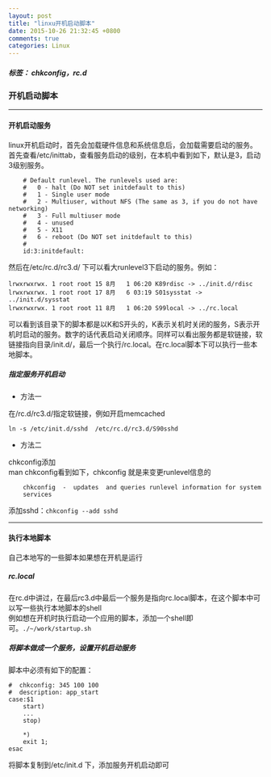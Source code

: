 ```yaml
---
layout: post
title: "linxu开机启动脚本"
date: 2015-10-26 21:32:45 +0800
comments: true
categories: Linux
---  
```

<!--more-->

##### 标签： chkconfig，rc.d  

### 开机启动脚本  
  
---  

#### 开机启动服务
linux开机启动时，首先会加载硬件信息和系统信息后，会加载需要启动的服务。首先查看/etc/inittab，查看服务启动的级别，在本机中看到如下，默认是3，启动3级别服务。  

```  
    # Default runlevel. The runlevels used are:
    #   0 - halt (Do NOT set initdefault to this)
    #   1 - Single user mode
    #   2 - Multiuser, without NFS (The same as 3, if you do not have networking)
    #   3 - Full multiuser mode
    #   4 - unused
    #   5 - X11
    #   6 - reboot (Do NOT set initdefault to this)
    #
    id:3:initdefault:
```     

然后在/etc/rc.d/rc3.d/  下可以看大runlevel3下启动的服务。例如：  

```  
lrwxrwxrwx. 1 root root 15 8月   1 06:20 K89rdisc -> ../init.d/rdisc
lrwxrwxrwx. 1 root root 17 8月   6 03:19 S01sysstat -> ../init.d/sysstat
lrwxrwxrwx. 1 root root 11 8月   1 06:20 S99local -> ../rc.local  
```  

可以看到该目录下的脚本都是以K和S开头的，K表示关机时关闭的服务，S表示开机时启动的服务。数字的话代表启动关闭顺序。同样可以看出服务都是软链接，软链接指向目录/init.d/，最后一个执行/rc.local。在rc.local脚本下可以执行一些本地脚本。  

##### 指定服务开机启动    

* 方法一    

在/rc.d/rc3.d/指定软链接，例如开启memcached      

`
ln -s /etc/init.d/sshd  /etc/rc.d/rc3.d/S90sshd  
`

* 方法二   

chkconfig添加   
man chkconfig看到如下，chkconfig 就是来变更runlevel信息的 
```
    chkconfig  -  updates  and queries runlevel information for system 
    services
```  

添加sshd：`chkconfig --add sshd`    
  
 ---  
  
#### 执行本地脚本   

自己本地写的一些脚本如果想在开机是运行  

##### rc.local    

在rc.d中讲过，在最后rc3.d中最后一个服务是指向rc.local脚本，在这个脚本中可以写一些执行本地脚本的shell  
例如想在开机时执行启动一个应用的脚本，添加一个shell即可。`./~/work/startup.sh`

##### 将脚本做成一个服务，设置开机启动服务    

脚本中必须有如下的配置：  

```
#  chkconfig: 345 100 100
#  description: app_start
case:$1
    start)  
    ...
    stop)  
    
    *)
    exit 1;  
esac          
```       

将脚本复制到/etc/init.d 下，添加服务开机启动即可 


